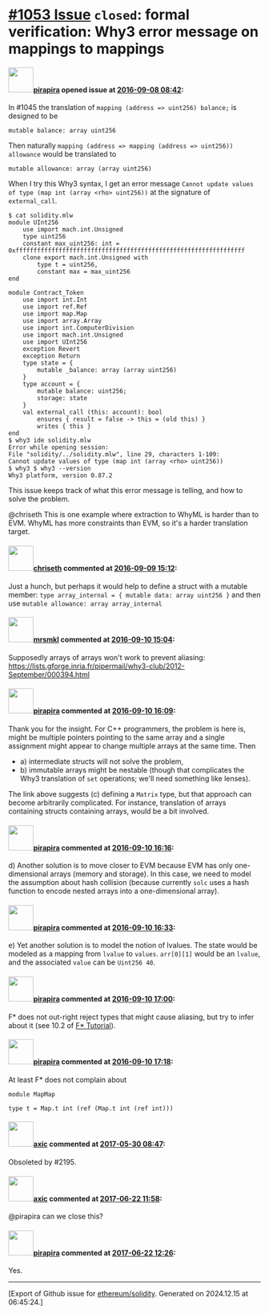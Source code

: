 # [\#1053 Issue](https://github.com/ethereum/solidity/issues/1053) `closed`: formal verification: Why3 error message on mappings to mappings

#### <img src="https://avatars.githubusercontent.com/u/44281?u=19789513178700ad73a6cf535a40fbbfdc1ad615&v=4" width="50">[pirapira](https://github.com/pirapira) opened issue at [2016-09-08 08:42](https://github.com/ethereum/solidity/issues/1053):

In #1045 the translation of `mapping (address => uint256) balance;` is designed to be

```
mutable balance: array uint256
```

Then naturally `mapping (address => mapping (address => uint256)) allowance` would be translated to

```
mutable allowance: array (array uint256)
```

When I try this Why3 syntax, I get an error message `Cannot update values of type (map int (array <rho> uint256))` at the signature of `external_call`.

```
$ cat solidity.mlw
module UInt256
    use import mach.int.Unsigned
    type uint256
    constant max_uint256: int = 0xffffffffffffffffffffffffffffffffffffffffffffffffffffffffffffffff
    clone export mach.int.Unsigned with
        type t = uint256,
        constant max = max_uint256
end

module Contract_Token
    use import int.Int
    use import ref.Ref
    use import map.Map
    use import array.Array
    use import int.ComputerDivision
    use import mach.int.Unsigned
    use import UInt256
    exception Revert
    exception Return
    type state = {
        mutable _balance: array (array uint256)
    }
    type account = {
        mutable balance: uint256;
        storage: state
    }
    val external_call (this: account): bool
        ensures { result = false -> this = (old this) }
        writes { this }
end
$ why3 ide solidity.mlw
Error while opening session:
File "solidity/../solidity.mlw", line 29, characters 1-109:
Cannot update values of type (map int (array <rho> uint256))
$ why3 $ why3 --version
Why3 platform, version 0.87.2
```

This issue keeps track of what this error message is telling, and how to solve the problem.

@chriseth This is one example where extraction to WhyML is harder than to EVM.  WhyML has more constraints than EVM, so it's a harder translation target.


#### <img src="https://avatars.githubusercontent.com/u/9073706?v=4" width="50">[chriseth](https://github.com/chriseth) commented at [2016-09-09 15:12](https://github.com/ethereum/solidity/issues/1053#issuecomment-245942691):

Just a hunch, but perhaps it would help to define a struct with a mutable member:
`type array_internal = { mutable data: array uint256 }`
and then use `mutable allowance: array array_internal`

#### <img src="https://avatars.githubusercontent.com/u/357971?v=4" width="50">[mrsmkl](https://github.com/mrsmkl) commented at [2016-09-10 15:04](https://github.com/ethereum/solidity/issues/1053#issuecomment-246116583):

Supposedly arrays of arrays won't work to prevent aliasing: https://lists.gforge.inria.fr/pipermail/why3-club/2012-September/000394.html

#### <img src="https://avatars.githubusercontent.com/u/44281?u=19789513178700ad73a6cf535a40fbbfdc1ad615&v=4" width="50">[pirapira](https://github.com/pirapira) commented at [2016-09-10 16:09](https://github.com/ethereum/solidity/issues/1053#issuecomment-246120164):

Thank you for the insight.  For C++ programmers, the problem is here is, might be multiple pointers pointing to the same array and a single assignment might appear to change multiple arrays at the same time. Then
- a) intermediate structs will not solve the problem,
- b) immutable arrays might be nestable (though that complicates the Why3 translation of `set` operations; we'll need something like lenses).

The link above suggests (c) defining a `Matrix` type, but that approach can become arbitrarily complicated.  For instance, translation of arrays containing structs containing arrays, would be a bit involved.

#### <img src="https://avatars.githubusercontent.com/u/44281?u=19789513178700ad73a6cf535a40fbbfdc1ad615&v=4" width="50">[pirapira](https://github.com/pirapira) commented at [2016-09-10 16:16](https://github.com/ethereum/solidity/issues/1053#issuecomment-246120529):

d) Another solution is to move closer to EVM because EVM has only one-dimensional arrays (memory and storage).  In this case, we need to model the assumption about hash collision (because currently `solc` uses a hash function to encode nested arrays into a one-dimensional array).

#### <img src="https://avatars.githubusercontent.com/u/44281?u=19789513178700ad73a6cf535a40fbbfdc1ad615&v=4" width="50">[pirapira](https://github.com/pirapira) commented at [2016-09-10 16:33](https://github.com/ethereum/solidity/issues/1053#issuecomment-246121357):

e) Yet another solution is to model the notion of lvalues.  The state would be modeled as a mapping from `lvalue` to `values`.  `arr[0][1]` would be an `lvalue`, and the associated `value` can be `Uint256 40`.

#### <img src="https://avatars.githubusercontent.com/u/44281?u=19789513178700ad73a6cf535a40fbbfdc1ad615&v=4" width="50">[pirapira](https://github.com/pirapira) commented at [2016-09-10 17:00](https://github.com/ethereum/solidity/issues/1053#issuecomment-246122832):

F\* does not out-right reject types that might cause aliasing, but try to infer about it (see 10.2 of [F\* Tutorial](https://www.fstar-lang.org/tutorial/)).

#### <img src="https://avatars.githubusercontent.com/u/44281?u=19789513178700ad73a6cf535a40fbbfdc1ad615&v=4" width="50">[pirapira](https://github.com/pirapira) commented at [2016-09-10 17:18](https://github.com/ethereum/solidity/issues/1053#issuecomment-246123787):

At least F\* does not complain about

```
module MapMap

type t = Map.t int (ref (Map.t int (ref int)))
```

#### <img src="https://avatars.githubusercontent.com/u/20340?v=4" width="50">[axic](https://github.com/axic) commented at [2017-05-30 08:47](https://github.com/ethereum/solidity/issues/1053#issuecomment-304814476):

Obsoleted by #2195.

#### <img src="https://avatars.githubusercontent.com/u/20340?v=4" width="50">[axic](https://github.com/axic) commented at [2017-06-22 11:58](https://github.com/ethereum/solidity/issues/1053#issuecomment-310359173):

@pirapira can we close this?

#### <img src="https://avatars.githubusercontent.com/u/44281?u=19789513178700ad73a6cf535a40fbbfdc1ad615&v=4" width="50">[pirapira](https://github.com/pirapira) commented at [2017-06-22 12:26](https://github.com/ethereum/solidity/issues/1053#issuecomment-310364898):

Yes.


-------------------------------------------------------------------------------



[Export of Github issue for [ethereum/solidity](https://github.com/ethereum/solidity). Generated on 2024.12.15 at 06:45:24.]

